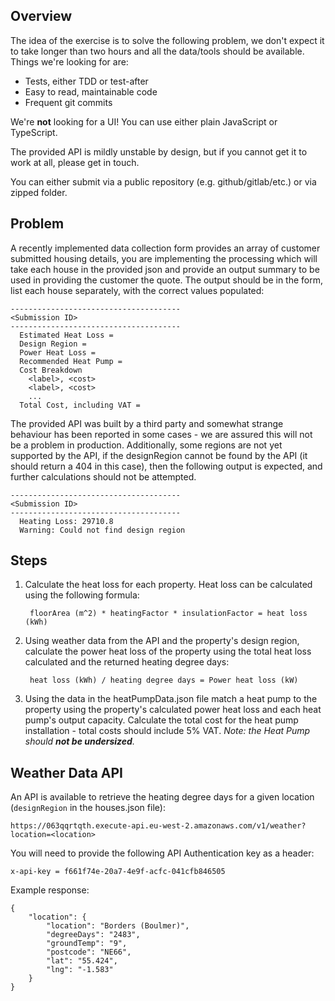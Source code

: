 ## Overview

The idea of the exercise is to solve the following problem, we don't expect it to take longer than two hours and all the data/tools should be available. Things we're looking for are:

 - Tests, either TDD or test-after
 - Easy to read, maintainable code
 - Frequent git commits

 We're **not** looking for a UI! You can use either plain JavaScript or TypeScript.

The provided API is mildly unstable by design, but if you cannot get it to work at all, please get in touch.

You can either submit via a public repository (e.g. github/gitlab/etc.) or via zipped folder.

## Problem

A recently implemented data collection form provides an array of customer submitted housing details, you are implementing the processing which will take each house in the provided json and provide an output summary to be used in providing the customer the quote. The output should be in the form, list each house separately, with the correct values populated:

```
--------------------------------------
<Submission ID>
--------------------------------------
  Estimated Heat Loss = 
  Design Region = 
  Power Heat Loss = 
  Recommended Heat Pump = 
  Cost Breakdown
    <label>, <cost>
    <label>, <cost>
    ...
  Total Cost, including VAT = 
```

The provided API was built by a third party and somewhat strange behaviour has been reported in some cases - we are assured this will not be a problem in production. Additionally, some regions are not yet supported by the API, if the designRegion cannot be found by the API (it should return a 404 in this case), then the following output is expected, and further calculations should not be attempted.

```
--------------------------------------
<Submission ID>
--------------------------------------
  Heating Loss: 29710.8
  Warning: Could not find design region
```

## Steps

1. Calculate the heat loss for each property. Heat loss can be calculated using the following formula:

        floorArea (m^2) * heatingFactor * insulationFactor = heat loss (kWh)

2. Using weather data from the API and the property's design region, calculate the power heat loss of the property using the total heat loss calculated and the returned heating degree days:
        
        heat loss (kWh) / heating degree days = Power heat loss (kW)

3. Using the data in the heatPumpData.json file match a heat pump to the property using the property's calculated power heat loss and each heat pump's output capacity. Calculate the total cost for the heat pump installation - total costs should include 5% VAT.
    *Note: the Heat Pump should **not be undersized**.*


## Weather Data API

An API is available to retrieve the heating degree days for a given location (`designRegion` in the houses.json file):
```
https://063qqrtqth.execute-api.eu-west-2.amazonaws.com/v1/weather?location=<location>
```

You will need to provide the following API Authentication key as a header:
```
x-api-key = f661f74e-20a7-4e9f-acfc-041cfb846505
```

Example response:

```
{
    "location": {
        "location": "Borders (Boulmer)",
        "degreeDays": "2483",
        "groundTemp": "9",
        "postcode": "NE66",
        "lat": "55.424",
        "lng": "-1.583"
    }
}
```
